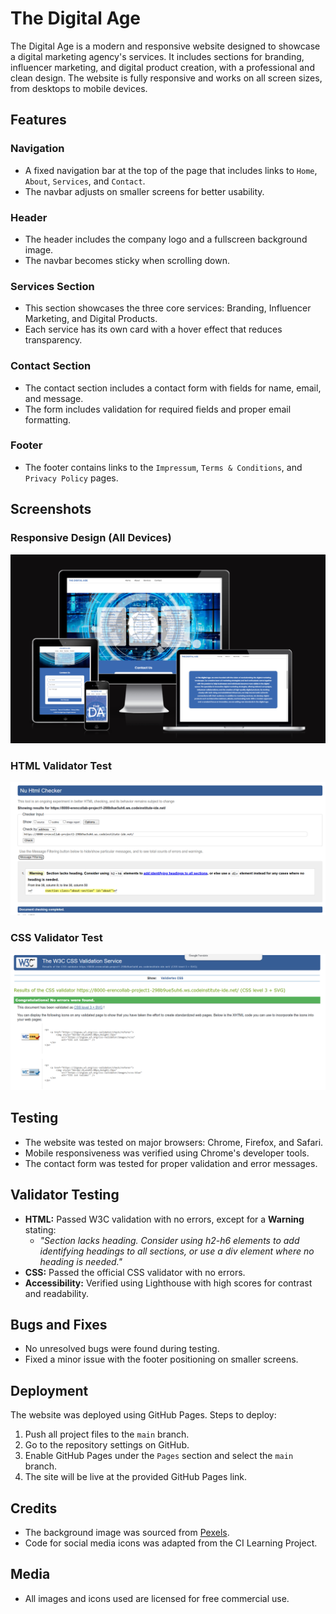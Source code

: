 # The Digital Age

The Digital Age is a modern and responsive website designed to showcase a digital marketing agency's services. It includes sections for branding, influencer marketing, and digital product creation, with a professional and clean design. The website is fully responsive and works on all screen sizes, from desktops to mobile devices.

## Features

### Navigation
- A fixed navigation bar at the top of the page that includes links to `Home`, `About`, `Services`, and `Contact`.
- The navbar adjusts on smaller screens for better usability.

### Header
- The header includes the company logo and a fullscreen background image.
- The navbar becomes sticky when scrolling down.

### Services Section
- This section showcases the three core services: Branding, Influencer Marketing, and Digital Products.
- Each service has its own card with a hover effect that reduces transparency.

### Contact Section
- The contact section includes a contact form with fields for name, email, and message.
- The form includes validation for required fields and proper email formatting.

### Footer
- The footer contains links to the `Impressum`, `Terms & Conditions`, and `Privacy Policy` pages.

## Screenshots
### Responsive Design (All Devices)
![Website shown on different devices](assets/images/different-devices.png)

### HTML Validator Test
![HTML Validator Test](assets/images/html-check.png)

### CSS Validator Test
![CSS Validator Test](assets/images/css-check.png)

## Testing
- The website was tested on major browsers: Chrome, Firefox, and Safari.
- Mobile responsiveness was verified using Chrome's developer tools.
- The contact form was tested for proper validation and error messages.

## Validator Testing
- **HTML:** Passed W3C validation with no errors, except for a **Warning** stating: 
  - *"Section lacks heading. Consider using h2-h6 elements to add identifying headings to all sections, or use a div element where no heading is needed."* 
- **CSS:** Passed the official CSS validator with no errors.  
- **Accessibility:** Verified using Lighthouse with high scores for contrast and readability.

## Bugs and Fixes
- No unresolved bugs were found during testing.
- Fixed a minor issue with the footer positioning on smaller screens.

## Deployment
The website was deployed using GitHub Pages. Steps to deploy:
1. Push all project files to the `main` branch.
2. Go to the repository settings on GitHub.
3. Enable GitHub Pages under the `Pages` section and select the `main` branch.
4. The site will be live at the provided GitHub Pages link.

## Credits
- The background image was sourced from [Pexels](https://www.pexels.com).
- Code for social media icons was adapted from the CI Learning Project.

## Media
- All images and icons used are licensed for free commercial use.
